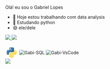 Olá! eu sou o Gabriel Lopes

- 🔭 Hoje estou trabalhando com data analysis
- 🌱 Estudando python
- 😄 ele/dele

<div>
  <a href="https://github.com/g1abriellopes">
    <img height="180em" src="https://github-readme-stats-eight-theta.vercel.app/api?username=g1abriellopes&show_icons=true&theme=dracula&include_all_commits=true&count_private=true"/>
    <img height="180em" src="https://github-readme-stats-eight-theta.vercel.app/api/top-langs/?username=g1abriellopes&layout=compact&langs_count=8&theme=dracula"/>         
  </a>
</div>
<div style="display: inline_block"><br>
  <img align="center" alt="Gabi-Python" height="40" width="40" src="https://raw.githubusercontent.com/devicons/devicon/master/icons/python/python-original.svg">
  <img align="center" alt="Gabi-SQL" height="40" width="40" src="https://cdn.jsdelivr.net/gh/devicons/devicon/icons/postgresql/postgresql-original.svg" />
  <img align="center" alt="Gabi-VsCode" height="40" width="40" src="https://cdn.jsdelivr.net/gh/devicons/devicon/icons/vscode/vscode-original.svg" />
</div>
<div>
  <a href="https://www.linkedin.com/in/gabriellopescontroladoria" target="_blank">
    <img src="https://img.shields.io/badge/-LinkedIn-%230077B5?style=for-the-badge&logo=linkedin&logoColor=white" target="_blank">
  </a>
</div>

